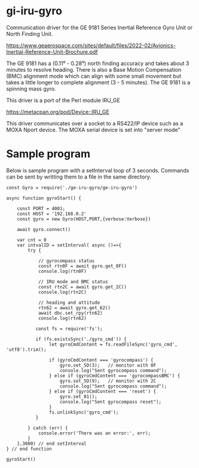 # gi-iru-gyro
Communication driver for the GE 9181 Series Inertial Reference Gyro Unit or North Finding Unit. 

https://www.geaerospace.com/sites/default/files/2022-02/Avionics-Inertial-Reference-Unit-Brochure.pdf

The GE 9181 has a (0.11⁰ - 0.28⁰) north finding accuracy and takes about 3 minutes to resolve heading. 
There is also a Base Motion Compensation (BMC) alignment mode which can align with some small movement but takes a 
little longer to complete alignment (3 - 5 minutes). The GE 9181 is a spinning mass gyro. 

This driver is a port of the Perl module IRU_GE  

https://metacpan.org/pod/Device::IRU_GE

This driver communicates over a socket to a RS422/IP device such as a MOXA Nport device. The MOXA serial 
device is set into "server mode"

# Sample program 

Below is sample program with a setInterval loop of 3 seconds. Commands can be sent by writting them to a file
in the same directory. 

```
const Gyro = require('./ge-iru-gyro/ge-iru-gyro')

async function gyroStart() {

    const PORT = 4001;
    const HOST = '192.168.0.2'
    const gyro = new Gyro(HOST,PORT,{verbose:Verbose})
   
    await gyro.connect()

    var cnt = 0
    var intvalID = setInterval( async ()=>{
        try {

            // gyrocompass status
            const rtn0F = await gyro.get_0F()
            console.log(rtn0F)

            // IRU mode and BMC status 
            const rtn2C = await gyro.get_2C()
            console.log(rtn2C)

            // heading and attitude 
            rtn62 = await gyro.get_62()
            await dbc.set_rpy(rtn62)
            console.log(rtn62)

           const fs = require('fs');

           if (fs.existsSync('./gyro_cmd')) {
                let gyroCmdContent = fs.readFileSync('gyro_cmd', 'utf8').trim();

                if (gyroCmdContent === 'gyrocompass') {
                    gyro.set_5D(3);   // monitor with 0F
                    console.log("Sent gyrocompass command");
                } else if (gyroCmdContent === 'gyrocompassBMC') {
                    gyro.set_5D(9);   // monitor with 2C
                    console.log("Sent gyrocompass command");
                } else if (gyroCmdContent === 'reset') {
                    gyro.set_01();
                    console.log("Sent gyrocompass reset");
                }
                fs.unlinkSync('gyro_cmd');
           }

        } catch (err) {
            console.error('There was an error:', err);
        }
    },3000) // end setInterval
} // end function

gyroStart()
```
